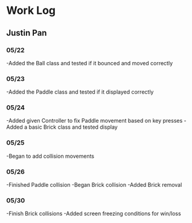 # Work Log

## Justin Pan

### 05/22

-Added the Ball class and tested if it bounced and moved correctly

### 05/23

-Added the Paddle class and tested if it displayed correctly

### 05/24

-Added given Controller to fix Paddle movement based on key presses
-Added a basic Brick class and tested display

### 05/25

-Began to add collision movements

### 05/26

-Finished Paddle collision
-Began Brick collision
-Added Brick removal

### 05/30

-Finish Brick collisions
-Added screen freezing conditions for win/loss
